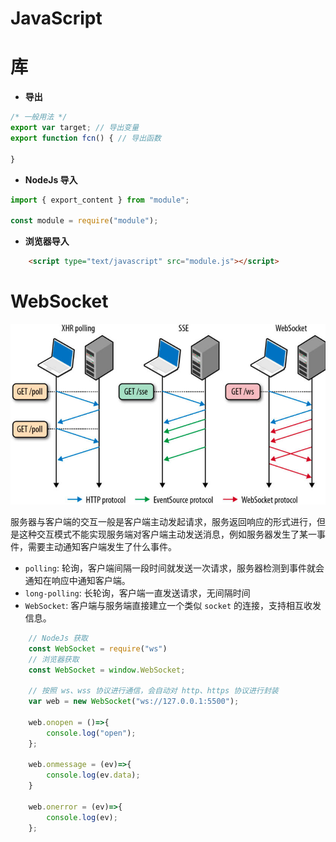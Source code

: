 # JavaScript


# 库

- **导出**

```javascript
/* 一般用法 */
export var target; // 导出变量
export function fcn() { // 导出函数
    
}
```

- **NodeJs 导入**

```javascript
import { export_content } from "module";

const module = require("module");
```

- **浏览器导入**

```html
    <script type="text/javascript" src="module.js"></script>
```

# WebSocket

![polling WebSocket|c,50](../../image/web/polling_websocket.jpg)

服务器与客户端的交互一般是客户端主动发起请求，服务返回响应的形式进行，但是这种交互模式不能实现服务端对客户端主动发送消息，例如服务器发生了某一事件，需要主动通知客户端发生了什么事件。
- `polling`: 轮询，客户端间隔一段时间就发送一次请求，服务器检测到事件就会通知在响应中通知客户端。
- `long-polling`: 长轮询，客户端一直发送请求，无间隔时间
- `WebSocket`: 客户端与服务端直接建立一个类似 `socket` 的连接，支持相互收发信息。

```javascript
    // NodeJs 获取 
    const WebSocket = require("ws")
    // 浏览器获取
    const WebSocket = window.WebSocket;
    
    // 按照 ws、wss 协议进行通信，会自动对 http、https 协议进行封装
    var web = new WebSocket("ws://127.0.0.1:5500");
    
    web.onopen = ()=>{
        console.log("open");
    };
    
    web.onmessage = (ev)=>{
        console.log(ev.data);
    }
    
    web.onerror = (ev)=>{
        console.log(ev);
    };
```


